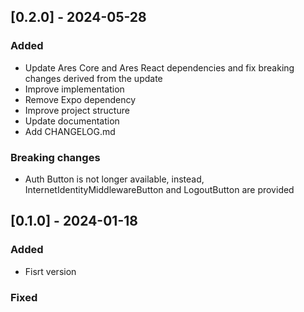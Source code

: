 ## [0.2.0] - 2024-05-28

### Added

- Update Ares Core and Ares React dependencies and fix breaking changes derived from the update
- Improve implementation
- Remove Expo dependency
- Improve project structure
- Update documentation
- Add CHANGELOG.md

### Breaking changes

- Auth Button is not longer available, instead, InternetIdentityMiddlewareButton and LogoutButton are provided

## [0.1.0] - 2024-01-18

### Added

- Fisrt version

### Fixed
